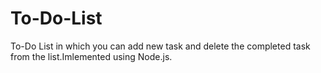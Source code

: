 # To-Do-List
To-Do List in which you can add new task and delete the completed task from the list.Imlemented using Node.js.
